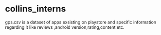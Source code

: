 # collins_interns
gps.csv is a dataset of apps exsisting on playstore and specific information regarding it like reviews ,android version,rating,content etc.
